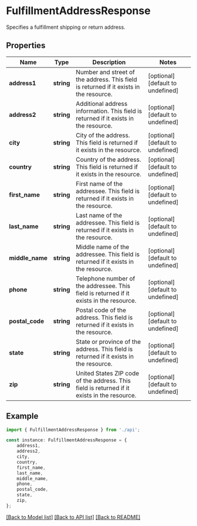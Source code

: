 # FulfillmentAddressResponse

Specifies a fulfillment shipping or return address.

## Properties

Name | Type | Description | Notes
------------ | ------------- | ------------- | -------------
**address1** | **string** | Number and street of the address.  This field is returned if it exists in the resource. | [optional] [default to undefined]
**address2** | **string** | Additional address information.  This field is returned if it exists in the resource. | [optional] [default to undefined]
**city** | **string** | City of the address.  This field is returned if it exists in the resource. | [optional] [default to undefined]
**country** | **string** | Country of the address.  This field is returned if it exists in the resource. | [optional] [default to undefined]
**first_name** | **string** | First name of the addressee.  This field is returned if it exists in the resource. | [optional] [default to undefined]
**last_name** | **string** | Last name of the addressee.  This field is returned if it exists in the resource. | [optional] [default to undefined]
**middle_name** | **string** | Middle name of the addressee.  This field is returned if it exists in the resource. | [optional] [default to undefined]
**phone** | **string** | Telephone number of the addressee.  This field is returned if it exists in the resource. | [optional] [default to undefined]
**postal_code** | **string** | Postal code of the address.  This field is returned if it exists in the resource. | [optional] [default to undefined]
**state** | **string** | State or province of the address.  This field is returned if it exists in the resource. | [optional] [default to undefined]
**zip** | **string** | United States ZIP code of the address.  This field is returned if it exists in the resource. | [optional] [default to undefined]

## Example

```typescript
import { FulfillmentAddressResponse } from './api';

const instance: FulfillmentAddressResponse = {
    address1,
    address2,
    city,
    country,
    first_name,
    last_name,
    middle_name,
    phone,
    postal_code,
    state,
    zip,
};
```

[[Back to Model list]](../README.md#documentation-for-models) [[Back to API list]](../README.md#documentation-for-api-endpoints) [[Back to README]](../README.md)
